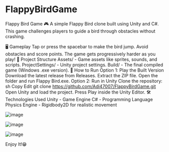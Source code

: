 # FlappyBirdGame
Flappy Bird Game 🎮
A simple Flappy Bird clone built using Unity and C#. This game challenges players to guide a bird through obstacles without crashing.

🖥️ Gameplay
Tap or press the spacebar to make the bird jump.
Avoid obstacles and score points.
The game gets progressively harder as you play!
📁 Project Structure
Assets/ - Game assets like sprites, sounds, and scripts.
ProjectSettings/ - Unity project settings.
Build/ - The final compiled game (Windows .exe version).
🚀 How to Run
Option 1: Play the Built Version
Download the latest release from Releases.
Extract the ZIP file.
Open the folder and run Flappy Bird.exe.
Option 2: Run in Unity
Clone the repository:
sh
Copy
Edit
git clone https://github.com/Adi47007/FlappyBirdGame.git
Open Unity and load the project.
Press Play inside the Unity Editor.
🛠️ Technologies Used
Unity - Game Engine
C# - Programming Language
Physics Engine - Rigidbody2D for realistic movement

![image](https://github.com/user-attachments/assets/26dc369d-acbe-4f0b-9ad6-c2e28973e4d9)

![image](https://github.com/user-attachments/assets/8a915c9b-9d3b-4f9c-a555-dba8f68e8d26)

![image](https://github.com/user-attachments/assets/45766f4d-bfa2-4089-b02e-981bf348d9ff)

Enjoy It!😁


